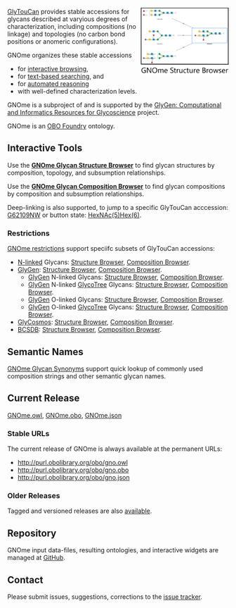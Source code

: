 <A href="https://gnome.glyomics.org/StructureBrowser.html"><img align="right" width="200px" src="img/GNOme Structure Browser Button.png"/></A> [GlyTouCan](http://glytoucan.org) provides stable accessions for glycans described at varyious degrees of characterization, including compositions (no linkage) and topologies (no carbon bond positions or anomeric configurations). 

GNOme organizes these stable accessions  
* for [interactive browsing](#interactive-tools),
* for [text-based searching](#semantic-names), and
* for [automated reasoning](#current-release)
* with well-defined characterization levels.

GNOme is a subproject of and is supported by the [GlyGen: Computational and Informatics Resources for Glycoscience](http://glygen.org/) project. 

GNOme is an [OBO Foundry](http://obofoundry.org/ontology/gno) ontology.

## Interactive Tools
Use the **[GNOme Glycan Structure Browser](https://gnome.glyomics.org/StructureBrowser.html)** to find glycan structures by composition, topology, and subsumption relationships. 

Use the **[GNOme Glycan Composition Browser](https://gnome.glyomics.org/CompositionBrowser.html)** to find glycan compositions by composition and subsumption relationships.

Deep-linking is also supported, to jump to a specific GlyTouCan acccession: [G62109NW](https://gnome.glyomics.org/StructureBrowser.html?focus=G62109NW) or button state: [HexNAc(5)Hex(6)](https://gnome.glyomics.org/StructureBrowser.html?HexNAc=5&Hex=6).


### Restrictions ###
[GNOme restrictions](restrictions) support speciifc subsets of GlyTouCan accessions:
* [N-linked](https://glycomotif.glyomics.org/glycomotifdev/GGM.001001#Alignments) Glycans: [Structure Browser](https://gnome.glyomics.org/restrictions/NGlycans.StructureBrowser.html), [Composition Browser](https://gnome.glyomics.org/restrictions/NGlycans.CompositionBrowser.html).
* [GlyGen](http://glygen.org): [Structure Browser](https://gnome.glyomics.org/restrictions/GlyGen.StructureBrowser.html), [Composition Browser](https://gnome.glyomics.org/restrictions/GlyGen.CompositionBrowser.html).
  * [GlyGen](http://glygen.org) N-linked Glycans: [Structure Browser](https://gnome.glyomics.org/restrictions/GlyGen_NGlycans.StructureBrowser.html), [Composition Browser](https://gnome.glyomics.org/restrictions/GlyGen_NGlycans.CompositionBrowser.html).
  * [GlyGen](http://glygen.org) N-linked [GlycoTree](https://glygen.ccrc.uga.edu/sandbox/) Glycans: [Structure Browser](https://gnome.glyomics.org/restrictions/GlycoTree_NGlycans.StructureBrowser.html), [Composition Browser](https://gnome.glyomics.org/restrictions/GlycoTree_NGlycans.CompositionBrowser.html).
  * [GlyGen](http://glygen.org) O-linked Glycans: [Structure Browser](https://gnome.glyomics.org/restrictions/GlyGen_OGlycans.StructureBrowser.html), [Composition Browser](https://gnome.glyomics.org/restrictions/GlyGen_OGlycans.CompositionBrowser.html).
  * [GlyGen](http://glygen.org) O-linked [GlycoTree](https://glygen.ccrc.uga.edu/sandbox/) Glycans: [Structure Browser](https://gnome.glyomics.org/restrictions/GlycoTree_OGlycans.StructureBrowser.html), [Composition Browser](https://gnome.glyomics.org/restrictions/GlycoTree_OGlycans.CompositionBrowser.html).
* [GlyCosmos](https://glycosmos.org/glycans/index): [Structure Browser](https://gnome.glyomics.org/restrictions/GlyCosmos.StructureBrowser.html), [Composition Browser](https://gnome.glyomics.org/restrictions/GlyCosmos.CompositionBrowser.html).
* [BCSDB](http://csdb.glycoscience.ru/bacterial/): [Structure Browser](https://gnome.glyomics.org/restrictions/BCSDB.StructureBrowser.html), [Composition Browser](https://gnome.glyomics.org/restrictions/BCSDB.CompositionBrowser.html).

## Semantic Names
[GNOme Glycan Synonyms](data/exact_synonym.txt) support quick lookup of commonly used composition strings and other semantic glycan names. 

## Current Release
[GNOme.owl](https://github.com/glygen-glycan-data/GNOme/releases/latest/download/GNOme.owl), 
[GNOme.obo](https://github.com/glygen-glycan-data/GNOme/releases/latest/download/GNOme.obo), 
[GNOme.json](https://github.com/glygen-glycan-data/GNOme/releases/latest/download/GNOme.json)

### Stable URLs
The current release of GNOme is always available at the permanent URLs: 
* http://purl.obolibrary.org/obo/gno.owl
* http://purl.obolibrary.org/obo/gno.obo
* http://purl.obolibrary.org/obo/gno.json

### Older Releases
Tagged and versioned releases are also [available](https://github.com/glygen-glycan-data/GNOme/releases).

## Repository
GNOme input data-files, resulting ontologies, and interactive widgets are managed at [GitHub](https://github.com/glygen-glycan-data/GNOme). 

## Contact
Please submit issues, suggestions, corrections to the [issue tracker](https://github.com/glygen-glycan-data/GNOme/issues).  

